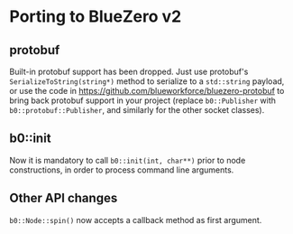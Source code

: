 # Porting to BlueZero v2

## protobuf

Built-in protobuf support has been dropped. Just use protobuf's `SerializeToString(string*)` method to serialize to a `std::string` payload, or use the code in https://github.com/blueworkforce/bluezero-protobuf to bring back protobuf support in your project (replace `b0::Publisher` with `b0::protobuf::Publisher`, and similarly for the other socket classes).

## b0::init

Now it is mandatory to call `b0::init(int, char**)` prior to node constructions, in order to process command line arguments.

## Other API changes

`b0::Node::spin()` now accepts a callback method as first argument.
